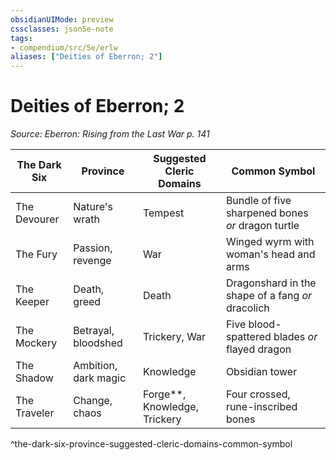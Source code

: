 ```yaml
---
obsidianUIMode: preview
cssclasses: json5e-note
tags:
- compendium/src/5e/erlw
aliases: ["Deities of Eberron; 2"]
---
```

# Deities of Eberron; 2
*Source: Eberron: Rising from the Last War p. 141* 

| The Dark Six | Province | Suggested Cleric Domains | Common Symbol |
|--------------|----------|--------------------------|---------------|
| The Devourer | Nature's wrath | Tempest | Bundle of five sharpened bones *or* dragon turtle |
| The Fury | Passion, revenge | War | Winged wyrm with woman's head and arms |
| The Keeper | Death, greed | Death | Dragonshard in the shape of a fang *or* dracolich |
| The Mockery | Betrayal, bloodshed | Trickery, War | Five blood-spattered blades *or* flayed dragon |
| The Shadow | Ambition, dark magic | Knowledge | Obsidian tower |
| The Traveler | Change, chaos | Forge**, Knowledge, Trickery | Four crossed, rune-inscribed bones |
^the-dark-six-province-suggested-cleric-domains-common-symbol